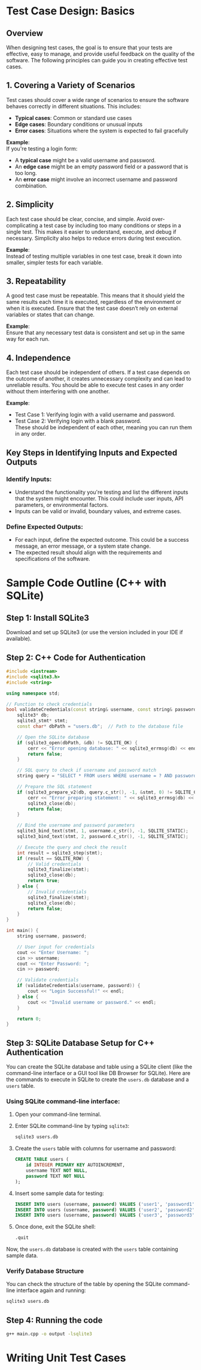 # Test Case Design: Basics

## Overview

When designing test cases, the goal is to ensure that your tests are effective, easy to manage, and provide useful feedback on the quality of the software. The following principles can guide you in creating effective test cases.

## 1. Covering a Variety of Scenarios

Test cases should cover a wide range of scenarios to ensure the software behaves correctly in different situations. This includes:

- **Typical cases**: Common or standard use cases
- **Edge cases**: Boundary conditions or unusual inputs
- **Error cases**: Situations where the system is expected to fail gracefully

**Example**:  
If you're testing a login form:
- A **typical case** might be a valid username and password.
- An **edge case** might be an empty password field or a password that is too long.
- An **error case** might involve an incorrect username and password combination.

## 2. Simplicity

Each test case should be clear, concise, and simple. Avoid over-complicating a test case by including too many conditions or steps in a single test. This makes it easier to understand, execute, and debug if necessary. Simplicity also helps to reduce errors during test execution.

**Example**:  
Instead of testing multiple variables in one test case, break it down into smaller, simpler tests for each variable.

## 3. Repeatability

A good test case must be repeatable. This means that it should yield the same results each time it is executed, regardless of the environment or when it is executed. Ensure that the test case doesn’t rely on external variables or states that can change.

**Example**:  
Ensure that any necessary test data is consistent and set up in the same way for each run.

## 4. Independence

Each test case should be independent of others. If a test case depends on the outcome of another, it creates unnecessary complexity and can lead to unreliable results. You should be able to execute test cases in any order without them interfering with one another.

**Example**:  
- Test Case 1: Verifying login with a valid username and password.
- Test Case 2: Verifying login with a blank password.  
These should be independent of each other, meaning you can run them in any order.

## Key Steps in Identifying Inputs and Expected Outputs

### Identify Inputs:
- Understand the functionality you're testing and list the different inputs that the system might encounter. This could include user inputs, API parameters, or environmental factors.
- Inputs can be valid or invalid, boundary values, and extreme cases.

### Define Expected Outputs:
- For each input, define the expected outcome. This could be a success message, an error message, or a system state change.
- The expected result should align with the requirements and specifications of the software.

# Sample Code Outline (C++ with SQLite)

## Step 1: Install SQLite3

Download and set up SQLite3 (or use the version included in your IDE if available).

## Step 2: C++ Code for Authentication

```cpp
#include <iostream>
#include <sqlite3.h>
#include <string>

using namespace std;

// Function to check credentials
bool validateCredentials(const string& username, const string& password) {
    sqlite3* db;
    sqlite3_stmt* stmt;
    const char* dbPath = "users.db";  // Path to the database file

    // Open the SQLite database
    if (sqlite3_open(dbPath, &db) != SQLITE_OK) {
        cerr << "Error opening database: " << sqlite3_errmsg(db) << endl;
        return false;
    }

    // SQL query to check if username and password match
    string query = "SELECT * FROM users WHERE username = ? AND password = ?";

    // Prepare the SQL statement
    if (sqlite3_prepare_v2(db, query.c_str(), -1, &stmt, 0) != SQLITE_OK) {
        cerr << "Error preparing statement: " << sqlite3_errmsg(db) << endl;
        sqlite3_close(db);
        return false;
    }

    // Bind the username and password parameters
    sqlite3_bind_text(stmt, 1, username.c_str(), -1, SQLITE_STATIC);
    sqlite3_bind_text(stmt, 2, password.c_str(), -1, SQLITE_STATIC);

    // Execute the query and check the result
    int result = sqlite3_step(stmt);
    if (result == SQLITE_ROW) {
        // Valid credentials
        sqlite3_finalize(stmt);
        sqlite3_close(db);
        return true;
    } else {
        // Invalid credentials
        sqlite3_finalize(stmt);
        sqlite3_close(db);
        return false;
    }
}

int main() {
    string username, password;

    // User input for credentials
    cout << "Enter Username: ";
    cin >> username;
    cout << "Enter Password: ";
    cin >> password;

    // Validate credentials
    if (validateCredentials(username, password)) {
        cout << "Login Successful!" << endl;
    } else {
        cout << "Invalid username or password." << endl;
    }

    return 0;
}
```
## Step 3: SQLite Database Setup for C++ Authentication

You can create the SQLite database and table using a SQLite client (like the command-line interface or a GUI tool like DB Browser for SQLite). Here are the commands to execute in SQLite to create the `users.db` database and a `users` table.

### Using SQLite command-line interface:

1. Open your command-line terminal.
2. Enter SQLite command-line by typing `sqlite3`:

    ```bash
    sqlite3 users.db
    ```

3. Create the `users` table with columns for username and password:

    ```sql
    CREATE TABLE users (
        id INTEGER PRIMARY KEY AUTOINCREMENT,
        username TEXT NOT NULL,
        password TEXT NOT NULL
    );
    ```

4. Insert some sample data for testing:

    ```sql
    INSERT INTO users (username, password) VALUES ('user1', 'password1');
    INSERT INTO users (username, password) VALUES ('user2', 'password2');
    INSERT INTO users (username, password) VALUES ('user3', 'password3');
    ```

5. Once done, exit the SQLite shell:

    ```bash
    .quit
    ```

Now, the `users.db` database is created with the `users` table containing sample data.

### Verify Database Structure

You can check the structure of the table by opening the SQLite command-line interface again and running:

```bash
sqlite3 users.db
```
## Step 4: Running the code 
```bash
g++ main.cpp -o output -lsqlite3
```

# Writing Unit Test Cases